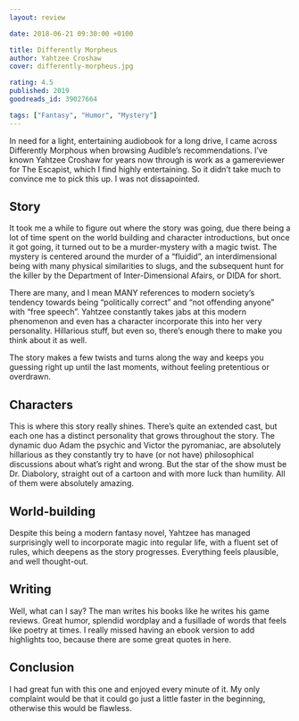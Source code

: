 ```yaml
---
layout: review

date: 2018-06-21 09:30:00 +0100

title: Differently Morpheus
author: Yahtzee Croshaw
cover: differently-morpheus.jpg

rating: 4.5
published: 2019
goodreads_id: 39027664

tags: ["Fantasy", "Humor", "Mystery"]
---
```


In need for a light, entertaining audiobook for a long drive, I came across Differently Morphous when browsing Audible’s recommendations. I’ve known Yahtzee Croshaw for years now through is work as a gamereviewer for The Escapist, which I find highly entertaining. So it didn’t take much to convince me to pick this up. I was not dissapointed.

<!--more-->

## Story

It took me a while to figure out where the story was going, due there being a lot of time spent on the world building and character introductions, but once it got going, it turned out to be a murder-mystery with a magic twist. The mystery is centered around the murder of a “fluidid”, an interdimensional being with many physical similarities to slugs, and the subsequent hunt for the killer by the Department of Inter-Dimensional Afairs, or DIDA for short.

There are many, and I mean MANY references to modern society’s tendency towards being “politically correct” and “not offending anyone” with “free speech”. Yahtzee constantly takes jabs at this modern phenomenon and even has a character incorporate this into her very personality. Hillarious stuff, but even so, there’s enough there to make you think about it as well.

The story makes a few twists and turns along the way and keeps you guessing right up until the last moments, without feeling pretentious or overdrawn.

## Characters

This is where this story really shines. There’s quite an extended cast, but each one has a distinct personality that grows throughout the story. The dynamic duo Adam the psychic and Victor the pyromaniac, are absolutely hillarious as they constantly try to have (or not have) philosophical discussions about what’s right and wrong. But the star of the show must be Dr. Diabolory, straight out of a cartoon and with more luck than humility. All of them were absolutely amazing.

## World-building

Despite this being a modern fantasy novel, Yahtzee has managed surprisingly well to incorporate magic into regular life, with a fluent set of rules, which deepens as the story progresses. Everything feels plausible, and well thought-out.

## Writing

Well, what can I say? The man writes his books like he writes his game reviews. Great humor, splendid wordplay and a fusillade of words that feels like poetry at times. I really missed having an ebook version to add highlights too, because there are some great quotes in here.

## Conclusion

I had great fun with this one and enjoyed every minute of it. My only complaint would be that it could go just a little faster in the beginning, otherwise this would be flawless.
